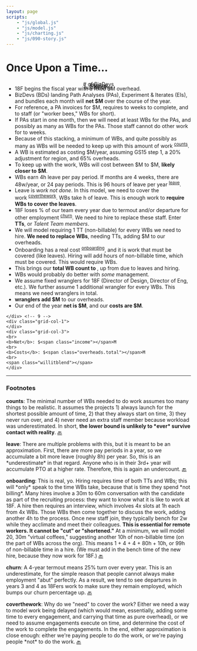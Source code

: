 ```yaml
---
layout: page
scripts:
    - "js/global.js"
    - "js/model.js"
    - "js/charting.js"
    - "js/090-story.js"
---
```


# Once Upon a Time...

<div class="grid-row">
    <div class="grid-col-3" style="position: relative;">
        <p style="text-align: center"># of BizDevs</p>
        <div><div id="slider-bizdevs" style="margin-top: -2em;"></div></div>
    </div>
    <div class="grid-col-3">
        <p style="text-align: center">PAs/mo</p>
        <div><div class="centerblock" id="slider-pas" style="margin-top: -2em;"></div></div>
    </div>
    <div class="grid-col-3">
        <p style="text-align: center">EIs/mo</p>
        <div><div class="centerblock" id="slider-eis" style="margin-top: -2em;"></div></div>
    </div>
    <div class="grid-col-3">
        <p style="text-align: center">bundles/mo</p>
        <div><div class="centerblock" id="slider-bundles" style="margin-top: -2em;"></div></div>
    </div>
</div>
<div class="grid-row">
    <div class="grid-col-8">
    <ul>
	<li> 18F begins the fiscal year with a fixed $<span class="fixedoverhead"></span>M overhead.</li>
	<li> <span class="bds"></span> BizDevs (BDs) landing <span class="pas"></span> Path Analyses (PAs), <span class="eis"></span> Experiment & Iterates (EIs), and <span class="bundles"></span> bundles each month will <b>net $<span class="income"></span>M</b> over the course of the year.</li>
	<li> For reference, a PA invoices for $<span class="pa.value"></span>M, requires <span class="pa.duration.low"></span> to <span class="pa.duration.high"></span> weeks to complete, and <span class="pa.workers.low"></span> to <span class="pa.workers.high"></span> staff (or "worker bees," WBs for short). </li>
	<li> If <span class="pas"></span> PAs start in one month, then we will need at least <span class="pa.duration.low.double"></span> WBs for the <span class="pas"></span> PAs, and possibly as many as <span class="pa.duration.high.double"></span> WBs for the PAs. Those staff cannot do other work for <span class="pa.duration.low"></span> to <span class="pa.duration.high"></span> weeks.</li>
	<li> <a name="wbcounts.source"></a> Because of this stacking, a minimum of <span class="wbs.min"></span> WBs, and quite possibly as many as <span class="wbs.max"></span> WBs will be needed to keep up with this amount of work&nbsp;<sup><a href="#wbcounts.note">counts</a></sup>.</li>
	<li> A WB is estimated as costing $<span class="wb.cost"></span>M/year, assuming GS15 step 1, a 20% adjustment for region, and 65% overheads.</li>
	<li> To keep up with the work, WBs will cost between $<span class="wb.cost.low"></span>M to $<span class="wb.cost.high"></span>M, <b>likely closer to $<span class="wb.cost.high"></span>M</b>.</li>
	<li> <a name="leavehours.source"></a> WBs earn 4h leave per pay period. If months are 4 weeks, there are 48w/year, or 24 pay periods. This is 96 hours of leave per year&nbsp;<sup><a href="#leavehours.note">leave</a></sup>. </li>
	<li> <a name="coverthework.source"></a> Leave is <i>work not done</i>. In this model, we need to cover the work&nbsp;<sup><a href="#coverthework.note">coverthework</a></sup>. <span class="wbs.max"></span> WBs take <span class="wbs.max.leave.hours"></span>h of leave. This is enough work to <b>require <span class="wbs.cover.leave"></span> WBs to cover the leaves</b>.</li>
	<li> <a name="churn.source"></a> 18F loses <span class="churn.percent"></span>% of our team every year due to termout and/or departure for other employment&nbsp;<sup><a href="#churn.note">churn</a></sup>. We need to hire to replace these staff. Enter <b>TTs</b>, or <i>Talent Team members</i>.</li>
	<li> We will model requiring 1 TT (non-billable) for every <span class="wbsPerTT"></span> WBs we need to hire. <b>We need to replace <span class="replace.wbs"></span> WBs</b>, needing <span class="replace.TTs"></span> TTs, adding $<span class="replace.TTs.overhead"></span>M to our overheads.</li>
	<li> <a name="onboarding.source"></a> Onboarding has a real cost <sup><a href="#onboarding.note">onboarding</a></sup>, and it is work that must be covered (like leaves). Hiring <span class="replace.wbs"></span> will add <span class="replace.wbs.hours"></span> hours of non-billable time, which must be covered. This would require <span class="replace.wbs.additionalwbs"></span> WBs.</li>
	<li> This brings our <b>total WB count to <span class="wbs.total2"></span></b>, up from <span class="wbs.total1"></span> due to leaves and hiring.</li>
	<li> WBs would probably do better with <i>some</i> management.</li>
	<li> We assume <span class="wranglers.fixed"></span> fixed wranglers for 18F (Director of Design, Director of Eng, etc.). We further assume 1 additional wrangler for every <span class="wranglers.per"></span> WBs. This means we need <span class="wranglers.total"></span> wranglers in total.</li>
	<li> <b><span class="wranglers.total"></span> wranglers add $<span class="wranglers.cost"></span>M</b> to our overheads.</li>
	<li> Our end of the year <b>net is $<span class="income"></span>M</b>, and our <b>costs are $<span class="overheads.total"></span>M</b>. </li>
    </ul>

    </div> <!-- 9 -->
    <div class="grid-col-1">
    </div>
    <div class="grid-col-3">
    <br>
    <b>Net</b>: $<span class="income"></span>M
    <br>
    <b>Costs</b>: $<span class="overheads.total"></span>M
    <br>
    <span class="willitblend"></span>
    </div>
</div>

<hr>

### Footnotes

<p>
    <b><a name="wbcounts.note">counts</a></b>: The minimal number of WBs needed to do work assumes too many things to be realistic. It assumes the projects 1) always launch for the shortest possible amount of time, 2) that they always start on time, 3) they never run over, and 4) never need an extra staff member because workload was underestimated. In short, <b>the lower bound is unlikely to *ever* survive contact with reality</b>. <a href="#wbcounts.source">🔙</a>
</p> 

<p>
    <b><a name="leavehours.note">leave</a></b>: There are multiple problems with this, but it is meant to be an approximation. First, there are more pay periods in a year, so we accumulate a bit more leave (roughly 8h) per year. So, this is an *underestimate* in that regard. Anyone who is in their 3rd+ year will accumulate PTO at a higher rate. Therefore, this is again an undercount. <a href="#leavehours.source">🔙</a>
</p>

<p>
    <b><a name="onboarding.note">onboarding</a></b>: This is real, yo. Hiring requires time of both TTs and WBs; this will *only* speak to the time WBs take, because that is time they spend *not billing*. Many hires involve a 30m to 60m conversation with the candidate as part of the recruiting process: they want to know what it is like to work at 18F. A hire then requires an interview, which involves 4x slots at 1h each from 4x WBs. Those WBs then come together to discuss the work, adding another 4h to the process. Once new staff join, they typically bench for 2w while they acclimate and meet their colleagues. <b>This is essential for remote workers. It cannot be "cut" or "shortened."</b> At a minimum, we will model 20, 30m "virtual coffees," suggesting another 10h of non-billable time (on the part of WBs across the org). This means 1 + 4 + 4 + 80h + 10h, or 99h of non-billable time in a hire. (We must add in the bench time of the new hire, because they now work for 18F.) <a href="#onboarding.source">🔙</a>
</p>

<p>
    <b><a name="churn.note">churn</a></b>: A 4-year termout means 25% turn over every year. This is an underestimate, for the simple reason that people cannot always make employment "abut" perfectly. As a result, we tend to see departures in years 3 and 4 as 18Fers work to make sure they remain employed, which bumps our churn percentage up. <a href="#churn.source">🔙</a>
</p>


<p>
    <b><a name="coverthework.note">coverthework</a></b>: Why do we "need" to cover the work? Either we need a way to model work being delayed (which would mean, essentially, adding some time to every engagement, and carrying that time as pure overhead), or we need to assume engagements execute on time, and determine the cost of the work to complete the engagements. In the end, either approximation is close enough: either we're paying people to do the work, or we're paying people *not* to do the work. <a href="#coverthework.source">🔙</a>
</p>

